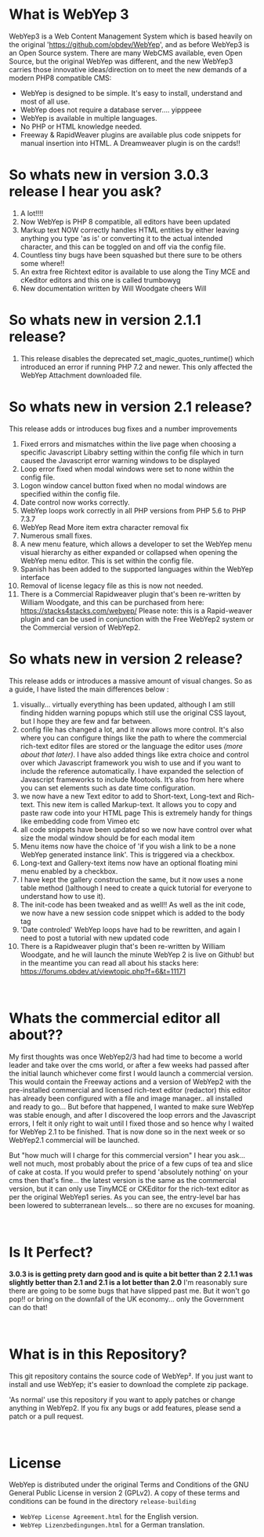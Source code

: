 What is WebYep 3
================
WebYep3 is a Web Content Management System which is based heavily on the original 'https://github.com/obdev/WebYep', 
and as before WebYep3 is an Open Source system. 
There are many WebCMS available, even Open Source, but the original WebYep was different, and the new WebYep3 carries those innovative ideas/direction on to meet the new demands of a modern PHP8 compatible CMS:

* WebYep is designed to be simple. It's easy to install, understand and most of all use.
* WebYep does not require a database server.... yipppeee
* WebYep is available in multiple languages.
* No PHP or HTML knowledge needed.
* Freeway & RapidWeaver plugins are available plus code snippets for manual insertion into HTML. A Dreamweaver plugin is on the cards!!


So whats new in version 3.0.3 release I hear you ask?
============================

1. A lot!!!! 
2. Now WebYep is PHP 8 compatible, all editors have been updated
3. Markup text NOW correctly handles HTML entities by either leaving anything you type 'as is' or converting it to the actual intended character, and this can be toggled on and off via the config file.
4. Countless tiny bugs have been squashed but there sure to be others some where!!
5. An extra free Richtext editor is available to use along the Tiny MCE and cKeditor editors and this one is called trumbowyg
6. New documentation written by Will Woodgate cheers Will 


So whats new in version 2.1.1 release?
============================

1. This release disables the deprecated set_magic_quotes_runtime() which introduced an error if running PHP 7.2 and newer. This only affected the WebYep Attachment downloaded file.



So whats new in version 2.1 release?
============================

This release adds or introduces bug fixes and a number improvements

1. Fixed errors and mismatches within the live page when choosing a specific Javascript Libabry setting within the config file which in turn caused the Javascript error warning windows to be displayed
2. Loop error fixed when modal windows were set to none within the config file.
3. Logon window cancel button fixed when no modal windows are specified within the config file.
4. Date control now works correctly.
5. WebYep loops work correctly in all PHP versions from PHP 5.6 to PHP 7.3.7
6. WebYep Read More item extra character removal fix
7. Numerous small fixes.
8. A new menu feature, which allows a developer to set the WebYep menu visual hierarchy as either expanded or collapsed when opening the WebYep menu editor. This is set within the config file.
9. Spanish has been added to the supported languages within the WebYep interface
10. Removal of license legacy file as this is now not needed.
11. There is a Commercial Rapidweaver plugin that's been re-written by William Woodgate, and this can be purchased from here: https://stacks4stacks.com/webyep/  Please note: this is a Rapid-weaver plugin and can be used in conjunction with the Free WebYep2 system or the Commercial version of WebYep2.



So whats new in version 2 release?
============================

This release adds or introduces a massive amount of visual changes. So as a guide, I have listed the main differences below :

1. visually… virtually everything has been updated, although I am still finding hidden warning popups which still use the original CSS layout, but I hope they are few and far between.
2. config file has changed a lot, and it now allows more control. It's also where you can configure things like the path to where the commercial rich-text editor files are stored or the language the editor uses *(more about that later)*.  I have also added things like extra choice and control over which Javascript framework you wish to use and if you want to include the reference automatically. I have expanded the selection of Javascript frameworks to include Mootools. It’s also from here where you can set elements such as date time configuration.
3. we now have a new Text editor to add to Short-text, Long-text and Rich-text. This new item is called Markup-text. It allows you to copy and paste raw code into your HTML page This is extremely handy for things like embedding code from Vimeo etc
4. all code snippets have been updated so we now have control over what size the modal window should be for each modal item
5. Menu items now have the choice of 'if you wish a link to be a none WebYep generated instance link'. This is triggered via a checkbox.
6. Long-text and Gallery-text items now have an optional floating mini menu enabled by a checkbox.
7. I have kept the gallery construction the same, but it now uses a none table method ()although I need to create a quick tutorial for everyone to understand how to use it).
8. The init-code has been tweaked and as well!! As well as the init code, we now have a new session code snippet which is added to the body tag
9. 'Date controled' WebYep loops have had to be rewritten, and again I need to post a tutorial with new updated code
10. There is a Rapidweaver plugin that's been re-written by William Woodgate, and he will launch the minute WebYep 2 is live on Github! but in the meantime you can read all about his stacks here: https://forums.obdev.at/viewtopic.php?f=6&t=11171

 

Whats the commercial editor all about??
============================

My first thoughts was once WebYep2/3 had had time to become a world leader and take over the cms world, or after a few weeks had passed after the initial launch whichever come first I would launch a commercial version. This would contain the Freeway actions and a version of WebYep2 with the pre-installed commercial and licensed rich-text editor (redactor) this editor has already been configured with a file and image manager.. all installed and ready to go...
But before that happened, I wanted to make sure WebYep was stable enough, and after I discovered the loop errors and the Javascript errors, I felt it only right to wait until I fixed those and so hence why I waited for WebYep 2.1 to be finished. That is now done so in the next week or so WebYep2.1 commercial will be launched.

But "how much will I charge for this commercial version" I hear you ask... well not much, most probably about the price of a few cups of tea and slice of cake at costa. 
If you would prefer to spend 'absolutely nothing' on your cms then that's fine... the latest version is the same as the commercial version, but it can only use TinyMCE or CKEditor for the rich-text editor as per the original WebYep1 series.
As you can see, the entry-level bar has been lowered to subterranean levels... so there are no excuses for moaning.

 

Is It Perfect?
============================

**3.0.3 is is getting prety darn good and is quite a bit better than 2**
**2.1.1 was slightly better than 2.1 and 2.1 is a lot better than 2.0** I'm reasonably sure there are going to be some bugs that have slipped past me.
But it won't go pop!! or bring on the downfall of the UK economy... only the Government can do that!

 

What is in this Repository?
============================

This git repository contains the source code of WebYep². If you just want to
install and use WebYep; it's easier to download the complete zip package.

'As normal' use this repository if you want to apply patches or change anything in WebYep2.
If you fix any bugs or add features, please send a patch or a pull request.

 

License
========

WebYep is distributed under the original  Terms and Conditions of the GNU General Public License in version 2 (GPLv2). A copy of these terms and conditions can be found in the directory `release-building`

* `WebYep License Agreement.html` for the English version.
* `WebYep Lizenzbedingungen.html` for a German translation.

